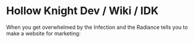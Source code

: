 # Hollow Knight Dev / Wiki / IDK
When you get overwhelmed by the Infection and the Radiance tells you to make a website for marketing:
